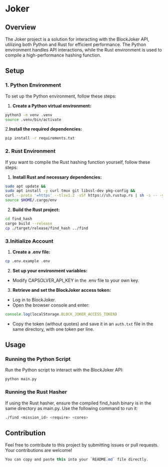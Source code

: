 # Joker

## Overview

The Joker project is a solution for interacting with the BlockJoker API, utilizing both Python and Rust for efficient performance. The Python environment handles API interactions, while the Rust environment is used to compile a high-performance hashing function.

## Setup

### 1. Python Environment

To set up the Python environment, follow these steps:

1. **Create a Python virtual environment:**

```sh
python3 -m venv .venv
source .venv/bin/activate
```

2.**Install the required dependencies:**
```sh
pip install -r requirements.txt
```

### 2. Rust Environment
If you want to compile the Rust hashing function yourself, follow these steps:

1. **Install Rust and necessary dependencies:**
```sh
sudo apt update &&
sudo apt install -y curl tmux git libssl-dev pkg-config &&
curl --proto '=https' --tlsv1.2 -sSf https://sh.rustup.rs | sh -s -- -y &&
source $HOME/.cargo/env
```

2. **Build the Rust project:**
```sh
cd find_hash
cargo build --release
cp ./target/release/find_hash ../find
```

### 3.Initialize Account

1. **Create a .env file:**
```sh
cp .env.example .env
```

2. **Set up your environment variables:**

- Modify CAPSOLVER_API_KEY in the .env file to your own key.

3. **Retrieve and set the BlockJoker access token:**

- Log in to BlockJoker.
- Open the browser console and enter:

```js
console.log(localStorage.BLOCK_JOKER_ACCESS_TOKEN)
```
- Copy the token (without quotes) and save it in an `auth.txt` file in the same directory, with one token per line.

## Usage

### Running the Python Script

Run the Python script to interact with the BlockJoker API:

```sh
python main.py
```

### Running the Rust Hasher

If using the Rust hasher, ensure the compiled find_hash binary is in the same directory as main.py. Use the following command to run it:

```sh
./find <mission_id> <require> <cores>
```

## Contribution

Feel free to contribute to this project by submitting issues or pull requests. Your contributions are welcome!

```csharp
You can copy and paste this into your `README.md` file directly.
```
